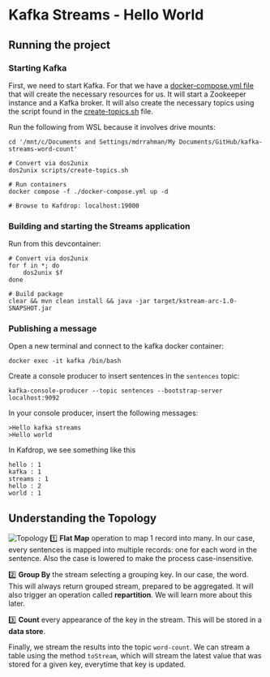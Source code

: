 # Kafka Streams - Hello World

## Running the project

### Starting Kafka
First, we need to start Kafka. For that we have a [docker-compose.yml file](docker-compose.yml) that will create the necessary resources for us. It will start a Zookeeper instance and a Kafka broker. It will also create the necessary topics using the script found in the [create-topics.sh](./scripts/create-topics.sh) file.

Run the following from WSL because it involves drive mounts:
```shell
cd '/mnt/c/Documents and Settings/mdrrahman/My Documents/GitHub/kafka-streams-word-count'

# Convert via dos2unix
dos2unix scripts/create-topics.sh

# Run containers
docker compose -f ./docker-compose.yml up -d

# Browse to Kafdrop: localhost:19000
```
### Building and starting the Streams application

Run from this devcontainer:
```shell
# Convert via dos2unix
for f in *; do
	dos2unix $f
done

# Build package
clear && mvn clean install && java -jar target/kstream-arc-1.0-SNAPSHOT.jar
```

### Publishing a message

Open a new terminal and connect to the kafka docker container:
```shell
docker exec -it kafka /bin/bash
```
Create a console producer to insert sentences in the `sentences` topic:
```shell
kafka-console-producer --topic sentences --bootstrap-server localhost:9092
```
In your console producer, insert the following messages:
```
>Hello kafka streams
>Hello world
```
In Kafdrop, we see something like this
```
hello : 1
kafka : 1
streams : 1
hello : 2
world : 1
```

## Understanding the Topology
![Topology](docs/topology.png)
1️⃣ **Flat Map** operation to map 1 record into many. In our case, every sentences is mapped into multiple records: one for each word in the sentence. Also the case is lowered to make the process case-insensitive.

2️⃣ **Group By** the stream selecting a grouping key. In our case, the word. This will always return grouped stream, prepared to be aggregated. It will also trigger an operation called **repartition**. We will learn more about this later.

3️⃣ **Count** every appearance of the key in the stream. This will be stored in a **data store**.

Finally, we stream the results into the topic `word-count`. We can stream a table using the method `toStream`, which will stream the latest value that was stored for a given key, everytime that key is updated.
